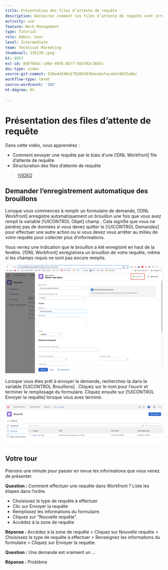 ```yaml
---
title: Présentation des files d’attente de requête
description: Découvrez comment les files d’attente de requête sont structurées dans [!DNL  Workfront] et comment envoyer une requête.
activity: use
feature: Work Management
type: Tutorial
role: Admin, User
level: Intermediate
team: Technical Marketing
thumbnail: 335220.jpeg
kt: 8957
exl-id: 8d6f8ddc-c08e-46f6-8b77-50af02c36b5c
doc-type: video
source-git-commit: 650e4d346e1792863930dcebafacab4c88f2a8bc
workflow-type: tm+mt
source-wordcount: '262'
ht-degree: 0%

---
```


# Présentation des files d’attente de requête

Dans cette vidéo, vous apprendrez :

* Comment envoyer une requête par le biais d’une [!DNL  Workfront] file d’attente de requête
* Structuration des files d’attente de requête

>[!VIDEO](https://video.tv.adobe.com/v/335220/?quality=12&learn=on)

## Demander l’enregistrement automatique des brouillons

Lorsque vous commencez à remplir un formulaire de demande, [!DNL Workfront] enregistre automatiquement un brouillon une fois que vous avez rempli la variable [!UICONTROL Objet] champ . Cela signifie que vous ne perdrez pas de données si vous devez quitter le [!UICONTROL Demandes] pour effectuer une autre action ou si vous devez vous arrêter au milieu de votre requête pour collecter plus d’informations.

Vous verrez une indication que le brouillon a été enregistré en haut de la fenêtre. [!DNL Workfront] enregistrera un brouillon de votre requête, même si les champs requis ne sont pas encore remplis.

![image d’un brouillon de requête](assets/queue-mgt-make-a-request-draft-1.png)

Lorsque vous êtes prêt à envoyer la demande, recherchez-la dans la variable [!UICONTROL Brouillons] . Cliquez sur le nom pour l’ouvrir et terminer le remplissage du formulaire. Cliquez ensuite sur [!UICONTROL Envoyer la requête] lorsque vous avez terminé.

![image de rappel d’un brouillon de requête](assets/queue-mgt-make-a-request-draft-2.png)

## Votre tour

Prenons une minute pour passer en revue les informations que vous venez de présenter.

**Question :** Comment effectuer une requête dans Workfront ? Liste les étapes dans l’ordre.

* Choisissez le type de requête à effectuer
* Clic sur Envoyer la requête
* Remplissez les informations du formulaire.
* Cliquez sur &quot;Nouvelle requête&quot;.
* Accédez à la zone de requête


**Réponse :** Accédez à la zone de requête > Cliquez sur Nouvelle requête > Choisissez le type de requête à effectuer > Renseignez les informations du formulaire > Cliquez sur Envoyer la requête.

**Question :** Une demande est vraiment un ...

**Réponse :** Problème

<!---
You can also access request drafts from the [!UICONTROL Select a Request Type] menu at the top of the window. Select an option from the [!UICONTROL Recent Drafts] section, or start a new request by picking a queue from the [!UICONTROL New Requests] section. Fill everything out like normal, then submit the request.

<!---
image
--->

<!---
Let's take a minute to review the information you were just presented.

How do you make a request in Workfront? List the steps in order.
Choose the request type you need to make
Click Submit request
Fill out the information on the form
Click "New Request"
Navigate to the request area

Answer: Navigate to the request area>Click New Request>Choose the request type you need to make>Fill out the information on the form>Click Submit request

A request is really an......

Answer: Issue
--->
